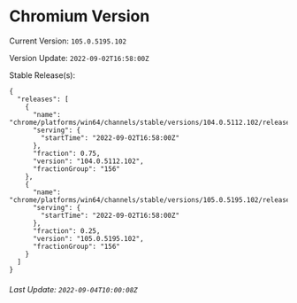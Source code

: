 # Chromium Version

Current Version: `105.0.5195.102`

Version Update: `2022-09-02T16:58:00Z`

Stable Release(s):
```
{
  "releases": [
    {
      "name": "chrome/platforms/win64/channels/stable/versions/104.0.5112.102/releases/1662137880",
      "serving": {
        "startTime": "2022-09-02T16:58:00Z"
      },
      "fraction": 0.75,
      "version": "104.0.5112.102",
      "fractionGroup": "156"
    },
    {
      "name": "chrome/platforms/win64/channels/stable/versions/105.0.5195.102/releases/1662137880",
      "serving": {
        "startTime": "2022-09-02T16:58:00Z"
      },
      "fraction": 0.25,
      "version": "105.0.5195.102",
      "fractionGroup": "156"
    }
  ]
}
```

###### Last Update: `2022-09-04T10:00:08Z`
